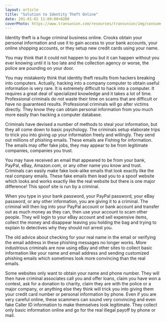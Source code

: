 ```yaml
---
layout: article
title: "Solution to Identity Theft Online"
date: 201-01-02 11:09:00+0200
coverPhoto: https://www.transunion.com/resources/transunion/img/consumer/infographic/Infographic_Passwords_700x466.jpg
---
```




Identity theft is a huge criminal business online. Crooks obtain your personal information and use it to gain access to your bank accounts, your online shopping accounts, or they setup new credit cards using your name. 

You may think that it could not happen to you but it can happen without you ever knowing until it is too late and the collection agency or worse, the police are pounding on your door.

You may mistakenly think that identity theft results from hackers breaking into computers. Actually, hacking into a company computer to obtain useful information is very rare. It is extremely difficult to hack into a computer. It requires a great deal of specialized knowledge and it takes a lot of time. Professional criminals do not waste their time on scams that are difficult or have no guaranteed results. Professional criminals will go after victims directly. They know they can obtain personal information from you much more easily than hacking a computer database.

Criminals have devised a number of methods to steal your information, but they all come down to basic psychology. The criminals setup elaborate trips to trick you into giving up your information freely and willingly. They send out millions of phishing emails. These emails are Fishing for information. The emails may offer fake jobs, they may appear to be from legitimate companies, companies you trust. 

You may have received an email that appeared to be from your bank, PayPal, eBay, Amazon.com, or any other name you know and trust. Criminals can easily make fake look-alike emails that look exactly like the real company emails. These fake emails then lead you to a spoof website which looks and works exactly like the real website but there is one major difference! This spoof site is run by a criminal. 

When you type in your bank password, your PayPal password, your eBay password, or any other information, you are giving it to a criminal. The criminal will then log into your PayPal account or bank account and transfer out as much money as they can, then use your account to scam other people. They will login to your eBay account and sell expensive items, collect the money and disappear leaving you holding the bag and trying to explain to detectives why they should not arrest you.

The old advice about checking for your real name in the email or verifying the email address in these phishing messages no longer works. More industrious criminals are now using eBay and other sites to collect basic information like your name and email address and sending customized phishing emails which sometimes look more convincing than the real emails.

Some websites only want to obtain your name and phone number. They will then have criminal associates call you and offer loans, claim you have won a contest, ask for a donation to charity, claim they are with the police or a major company, or anything else they think will trick you into giving them your credit card number or personal information by phone. Even if you are very careful online, these scammers can sound very convincing and even fake Caller ID information to make themselves look legitimate. They collect only basic information online and go for the real illegal payoff by phone or mail.